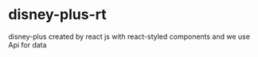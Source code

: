 # disney-plus-rt
disney-plus created by react js 
with react-styled components
and we use Api for data
